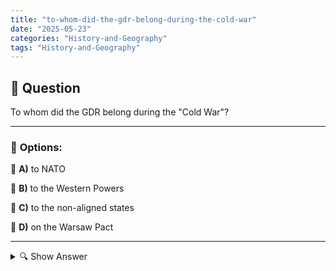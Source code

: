 ```yaml
---
title: "to-whom-did-the-gdr-belong-during-the-cold-war"
date: "2025-05-23"
categories: "History-and-Geography"
tags: "History-and-Geography"
---
```


## 📌 **Question**

To whom did the GDR belong during the "Cold War"?



---

### 📝 **Options:**

🔘 **A)** to NATO

🔘 **B)** to the Western Powers

🔘 **C)** to the non-aligned states

🔘 **D)** on the Warsaw Pact

---

<details>
  <summary>🔍 Show Answer</summary>

  <p>
💡  <b>Correct Answer:</b>  d
  </p>
  <p>
    📖<b>Explanation:</b>
    
  </p>
</details>
